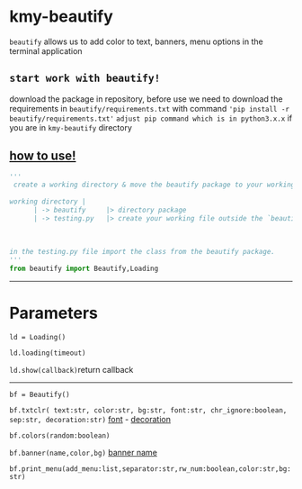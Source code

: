 # kmy-beautify

``beautify`` allows us to add color to text, banners, menu options in the terminal application
## ``start work with beautify!``
download the package in repository, before use we need to download the requirements in ``beautify/requirements.txt`` with command ``'pip install -r beautify/requirements.txt'`` ``adjust pip command which is in python3.x.x`` if you are in ``kmy-beautify`` directory

## [how to use!](https://www.youtube.com/watch?v=vmDmQvQ00D4)

```python
'''
 create a working directory & move the beautify package to your working directory!
 
working directory |
      | -> beautify     |> directory package 
      | -> testing.py   |> create your working file outside the `beautify` package directory
      
      
      
in the testing.py file import the class from the beautify package.
'''
from beautify import Beautify,Loading
```
<hr>

# Parameters
``ld = Loading()``

``ld.loading(timeout)``

``ld.show(callback)``return callback

<hr>

``bf = Beautify()``

``bf.txtclr(
 text:str,
 color:str,
 bg:str,
 font:str,
 chr_ignore:boolean,
 sep:str,
 decoration:str)``
 [font](https://www.4r7.ir/FontList.html) - [decoration](https://www.4r7.ir/DecorList.html)
 
 ``bf.colors(random:boolean)``
 
 ``bf.banner(name,color,bg)`` [banner name](list_banners_name)
 
 ``bf.print_menu(add_menu:list,separator:str,rw_num:boolean,color:str,bg:str)``
 
